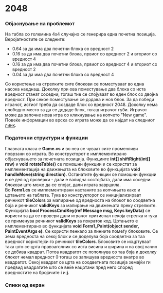 # 2048

### Објаснување на проблемот
На табла со големина 4x4 случајно се генерира една почетна позиција. Веројатностите се следните:
* 0.64 за да има два почетни блока со вредност 2
* 0.16 за да има два почетни блока, првиот со вредност 2 и вториот со вредност 4
* 0.16 за да има два почетни блока, првиот со вредност 4 и вториот со вредност 2
* 0.04 за да има два почетни блока со вредност 4
  
Со користење на стрелките сите блокови се поместуваат во една насока наеднаш. Доколку при ова поместување два блока со иста вредност станат соседни, тогаш тие се спојуваат во еден блок со двојна вредност. При секое поместување се додава и нов блок. За да победи играчот, истиот треба да создаде блок со вредност 2048. Доколку нема слободно место за да се додаде блок, тогаш играчот губи. Играчот може да започне нова игра со кликнување на копчето "New game". Повеќе информации во врска со играта може да се најдат на следниот [линк](https://en.wikipedia.org/wiki/2048_(video_game)).

### Податочни структури и функции
Главната класа е **Game.cs** и во неа се чуваат сите променливи поврзани со играта. Во конструкторот е имплементирано објаснувањето за почетната позиција. Функциите **int[] shiftRight(int[] row)** и **void rotateTable()** се помошни функции и се користат за имплементација на движењата на блоковите во функцијата **void handleMove(string direction)**. Останатите функции се помошни функции и се дел од проверки - дали е валидна состојбата, дали има соседни блокови што може да се спојат, дали играта завршила.  
Во **Form1.cs** се имплементирани настаните за копчињата како и цртањето на таблата. Тука во конструкторот се иницијализираат речникот **tileColors** за мапирање од вредноста на блокот во соодветна боја и речникот **validKeys** за мапирање на движењата преку стрелките. Функцијата **bool ProcessCmdKey(ref Message msg, Keys keyData)** се користи за да се провери дали играчот притиснал некоја стрелка и тука се применува речникот **validKeys** за пократок код. Цртањето е имплементирано во функцијата **void Form1_Paint(object sender, PaintEventArgs e)**. Се користи пенкало за линиите помеѓу блоковите. Се зема вредноста на секој блок и се доделува боја соодветна за таа вредност користејќи го речникот **tileColors**. Блоковите се исцртуваат така што се црта правоаголник со иста висина и ширина и на овој начин се добива квадрат. Потоа квадратот се пополнува со таа боја и доколку блокот немал вредност 0 тогаш се запишува вредноста внатре во квадратот. Секој квадрат се црта на соодветната позиција земајќи ги предвид квадратите што се веќе нацртани пред него според вредностите на бројачите **i** и **j**.

### Слики од екран
